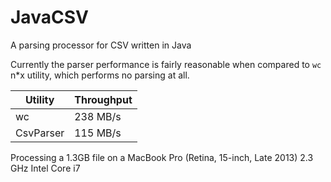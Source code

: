 # JavaCSV
A parsing processor for CSV written in Java

Currently the parser performance is fairly reasonable when compared to `wc` n*x utility, which performs no parsing at all.
 
| Utility | Throughput|
|---------|-----------|
|   wc 		| 238 MB/s  |
|CsvParser | 115 MB/s |

Processing a 1.3GB file on a MacBook Pro (Retina, 15-inch, Late 2013) 2.3 GHz Intel Core i7 
